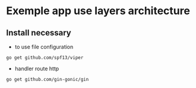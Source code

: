# Exemple app use layers architecture

## Install necessary
- to use file configuration
```
go get github.com/spf13/viper
```
- handler route http
```
go get github.com/gin-gonic/gin
```
